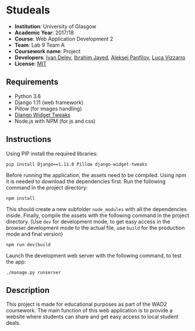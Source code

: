 # Studeals

- **Institution**: University of Glasgow
- **Academic Year**: 2017/18
- **Course**: Web Application Development 2
- **Team**: Lab 9 Team A
- **Coursework name**: Project
- **Developers**: [Ivan Delev](mailto:2262800d@student.gla.ac.uk), [Ibrahim Javed](mailto:2265799j@student.gla.ac.uk), [Aleksej Panfilov](mailto:2205693p@student.gla.ac.uk), [Luca Vizzarro](mailto:2252593v@student.gla.ac.uk)
- **License**: [MIT](https://opensource.org/licenses/mit-license.php)

## Requirements

- Python 3.6
- Django 1.11 (web framework)
- Pillow (for images handling)
- [Django Widget Tweaks](https://github.com/jazzband/django-widget-tweaks)
- Node.js with NPM (for js and css)

## Instructions

Using PIP install the required libraries:
```
pip install Django==1.11.0 Pillow django-widget-tweaks
```
Before running the application, the assets need to be compiled. Using npm it is needed to download the dependencies first. Run the following command in the project directory:
```
npm install
```
This should create a new subfolder `node_modules` with all the dependencies inside. Finally, compile the assets with the following command in the project directory. (Use `dev` for development mode, to get easy access in the browser development mode to the actual file, use `build` for the production mode and final version)
```
npm run dev|build
```
Launch the development web server with the following command, to test the app:
```
./manage.py runserver
```
## Description

This project is made for educational purposes as part of the WAD2 coursework.
The main function of this web application is to provide a website where students can share and get easy access to local student deals.
